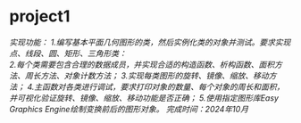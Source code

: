 # project1
*实现功能：*
*1.编写基本平面几何图形的类，然后实例化类的对象并测试。要求实现点、线段、圆、矩形、三角形类：<br />*
*2.每个类需要包含合理的数据成员，并实现合适的构造函数、析构函数、面积方法、周长方法、对象计数方法；*
*3.实现每类图形的旋转、镜像、缩放、移动方法；*
*4.主函数对各类进行调试，要求打印对象的数量、每个对象的周长和面积，并可视化验证旋转、镜像、缩放、移动功能是否正确；*
*5.使用指定图形库Easy Graphics Engine绘制变换前后的图形对象。*
*完成时间：2024年10月*
